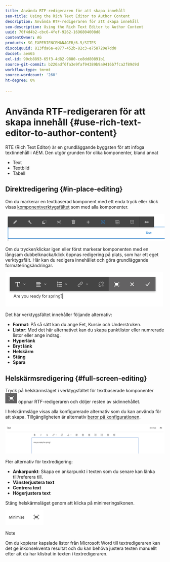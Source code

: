 ```yaml
---
title: Använda RTF-redigeraren för att skapa innehåll
seo-title: Using the Rich Text Editor to Author Content
description: Använda RTF-redigeraren för att skapa innehåll
seo-description: Using the Rich Text Editor to Author Content
uuid: 70f4d4b2-cbc6-4fef-9262-1696804008d8
contentOwner: AG
products: SG_EXPERIENCEMANAGER/6.5/SITES
discoiquuid: 813fda6a-e877-452b-82c3-e758720e7dd0
docset: aem65
exl-id: 90cb8893-65f3-4d82-9880-ce8dd80891b1
source-git-commit: b220adf6fa3e9faf94389b9a9416b7fca2f89d9d
workflow-type: tm+mt
source-wordcount: '260'
ht-degree: 0%

---
```


# Använda RTF-redigeraren för att skapa innehåll {#use-rich-text-editor-to-author-content}

RTE (Rich Text Editor) är en grundläggande byggsten för att infoga textinnehåll i AEM. Den utgör grunden för olika komponenter, bland annat

* Text
* Textbild
* Tabell

## Direktredigering {#in-place-editing}

Om du markerar en textbaserad komponent med ett enda tryck eller klick visas [komponentverktygsfältet](/help/sites-authoring/editing-content.md#edit-configure-copy-cut-delete-paste) som med alla komponenter.

![screen_shot_2018-03-21at163054](assets/screen_shot_2018-03-21at163054.png)

Om du trycker/klickar igen eller först markerar komponenten med en långsam dubbelknacka/klick öppnas redigering på plats, som har ett eget verktygsfält. Här kan du redigera innehållet och göra grundläggande formateringsändringar.

![screen_shot_2018-03-21at163214](assets/screen_shot_2018-03-21at163214.png)

Det här verktygsfältet innehåller följande alternativ:

* **Format**: På så sätt kan du ange Fet, Kursiv och Understruken.
* **Listor**: Med det här alternativet kan du skapa punktlistor eller numrerade listor eller ange indrag.
* **Hyperlänk**
* **Bryt länk**
* **Helskärm**
* **Stäng**
* **Spara**

## Helskärmsredigering {#full-screen-editing}

Tryck på helskärmsläget i verktygsfältet för textbaserade komponenter ![](do-not-localize/screen_shot_2018-03-21at163236.png) öppnar RTF-redigeraren och döljer resten av sidinnehållet.

I helskärmsläge visas alla konfigurerade alternativ som du kan använda för att skapa. Tillgängligheten är alternativ [beror på konfigurationen](/help/sites-administering/rich-text-editor.md).

![screen_shot_2018-03-21at163248](assets/screen_shot_2018-03-21at163248.png)

Fler alternativ för textredigering:

* **Ankarpunkt**: Skapa en ankarpunkt i texten som du senare kan länka till/referera till.
* **Vänsterjustera text**
* **Centrera text**
* **Högerjustera text**

Stäng helskärmsläget genom att klicka på minimeringsikonen.

![screen_shot_2018-03-21at163323](assets/screen_shot_2018-03-21at163323.png)

>[!NOTE]
>
>Om du kopierar kapslade listor från Microsoft Word till textredigeraren kan det ge inkonsekventa resultat och du kan behöva justera texten manuellt efter att du har klistrat in texten i textredigeraren.
